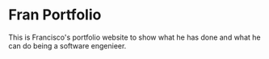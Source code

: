 # Fran Portfolio
This is Francisco's portfolio website to show what he has done and what he can do being a software engenieer.